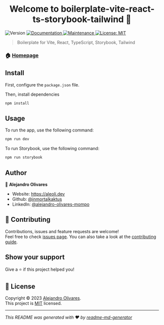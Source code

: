 <h1 align="center">Welcome to boilerplate-vite-react-ts-storybook-tailwind 👋</h1>
<p>
  <img alt="Version" src="https://img.shields.io/badge/version-0.1.0-blue.svg?cacheSeconds=2592000" />
  <a href="https://github.com/inmortalkaktus/boilerplate-vite-react-ts-storybook-tailwind#readme" target="_blank">
    <img alt="Documentation" src="https://img.shields.io/badge/documentation-yes-brightgreen.svg" />
  </a>
  <a href="https://github.com/inmortalkaktus/boilerplate-vite-react-ts-storybook-tailwind/graphs/commit-activity" target="_blank">
    <img alt="Maintenance" src="https://img.shields.io/badge/Maintained%3F-yes-green.svg" />
  </a>
  <a href="https://github.com/inmortalkaktus/boilerplate-vite-react-ts-storybook-tailwind/blob/master/LICENSE" target="_blank">
    <img alt="License: MIT" src="https://img.shields.io/github/license/inmortalkaktus/boilerplate-vite-react-ts-storybook-tailwind" />
  </a>
</p>

> Boilerplate for Vite, React, TypeScript, Storybook, Tailwind

### 🏠 [Homepage](https://github.com/inmortalkaktus/boilerplate-vite-react-ts-storybook-tailwind#readme)

## Install

First, configure the `package.json` file.

Then, install dependencies
```sh
npm install
```

## Usage

To run the app, use the following command:
```sh
npm run dev
```

To run Storybook, use the following command:
```sh
npm run storybook
```


## Author

👤 **Alejandro Olivares**

* Website: https://aleoli.dev
* Github: [@inmortalkaktus](https://github.com/inmortalkaktus)
* LinkedIn: [@alejandro-olivares-mompo](https://linkedin.com/in/alejandro-olivares-mompo/)

## 🤝 Contributing

Contributions, issues and feature requests are welcome!<br />Feel free to check [issues page](https://github.com/inmortalkaktus/boilerplate-vite-react-ts-storybook-tailwind/issues). You can also take a look at the [contributing guide](https://github.com/inmortalkaktus/boilerplate-vite-react-ts-storybook-tailwind/blob/master/CONTRIBUTING.md).

## Show your support

Give a ⭐️ if this project helped you!

## 📝 License

Copyright © 2023 [Alejandro Olivares](https://github.com/inmortalkaktus).<br />
This project is [MIT](https://github.com/inmortalkaktus/boilerplate-vite-react-ts-storybook-tailwind/blob/master/LICENSE) licensed.

***
_This README was generated with ❤️ by [readme-md-generator](https://github.com/kefranabg/readme-md-generator)_
